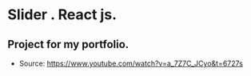 # Slider . React js.

## Project for my portfolio.

- Source: https://www.youtube.com/watch?v=a_7Z7C_JCyo&t=6727s
